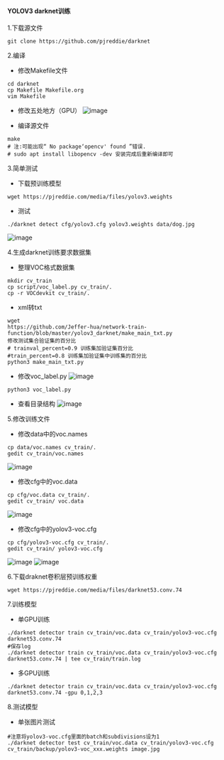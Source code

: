 #### YOLOV3 darknet训练
1.下载源文件
```
git clone https://github.com/pjreddie/darknet
```

2.编译

- 修改Makefile文件
```
cd darknet
cp Makefile Makefile.org
vim Makefile
```
- 修改五处地方（GPU）
![image](https://github.com/Jeffer-hua/network-train-function/blob/master/yolov3_darknet/img_2.png)

- 编译源文件
```
make
# 注:可能出现“ No package‘opencv' found ”错误. 
# sudo apt install libopencv -dev 安装完成后重新编译即可
```

3.简单测试

- 下载预训练模型
```
wget https://pjreddie.com/media/files/yolov3.weights
```
- 测试
```
./darknet detect cfg/yolov3.cfg yolov3.weights data/dog.jpg
```
![image](https://github.com/Jeffer-hua/network-train-function/blob/master/yolov3_darknet/img_1.png)

4.生成darknet训练要求数据集

- 整理VOC格式数据集
```
mkdir cv_train
cp script/voc_label.py cv_train/.
cp -r VOCdevkit cv_train/.
```
- xml转txt
```
wget 
https://github.com/Jeffer-hua/network-train-function/blob/master/yolov3_darknet/make_main_txt.py 
修改测试集合验证集的百分比
# trainval_percent=0.9 训练集加验证集百分比
#train_percent=0.8 训练集加验证集中训练集的百分比
python3 make_main_txt.py

```
- 修改voc_label.py
![image](https://github.com/Jeffer-hua/network-train-function/blob/master/yolov3_darknet/img_3.png)
```
python3 voc_label.py
```
- 查看目录结构
![image](https://github.com/Jeffer-hua/network-train-function/blob/master/yolov3_darknet/img_4.png)

5.修改训练文件
- 修改data中的voc.names
```
cp data/voc.names cv_train/.
gedit cv_train/voc.names
```
![image](https://github.com/Jeffer-hua/network-train-function/blob/master/yolov3_darknet/img_8.png)
- 修改cfg中的voc.data
```
cp cfg/voc.data cv_train/.
gedit cv_train/ voc.data
```
![image](https://github.com/Jeffer-hua/network-train-function/blob/master/yolov3_darknet/img_6.png)
- 修改cfg中的yolov3-voc.cfg
```
cp cfg/yolov3-voc.cfg cv_train/.
gedit cv_train/ yolov3-voc.cfg
```
![image](https://github.com/Jeffer-hua/network-train-function/blob/master/yolov3_darknet/img_5.png)
![image](https://github.com/Jeffer-hua/network-train-function/blob/master/yolov3_darknet/img_7.png)

6.下载draknet卷积层预训练权重
```
wget https://pjreddie.com/media/files/darknet53.conv.74
```

7.训练模型
- 单GPU训练
```
./darknet detector train cv_train/voc.data cv_train/yolov3-voc.cfg darknet53.conv.74
#保存log
./darknet detector train cv_train/voc.data cv_train/yolov3-voc.cfg darknet53.conv.74 | tee cv_train/train.log
```
- 多GPU训练
```
./darknet detector train cv_train/voc.data cv_train/yolov3-voc.cfg darknet53.conv.74 -gpu 0,1,2,3
```

8.测试模型
- 单张图片测试
```
#注意将yolov3-voc.cfg里面的batch和subdivisions设为1
./darknet detector test cv_train/voc.data cv_train/yolov3-voc.cfg cv_train/backup/yolov3-voc_xxx.weights image.jpg
```
